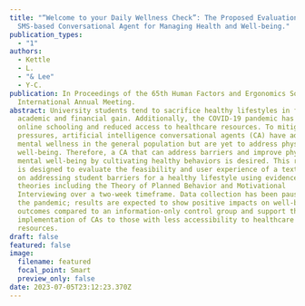```yaml
---
title: "“Welcome to your Daily Wellness Check”: The Proposed Evaluation of a
  SMS-based Conversational Agent for Managing Health and Well-being."
publication_types:
  - "1"
authors:
  - Kettle
  - L.
  - "& Lee"
  - Y-C.
publication: In Proceedings of the 65th Human Factors and Ergonomics Society
  International Annual Meeting.
abstract: University students tend to sacrifice healthy lifestyles in favor of
  academic and financial gain. Additionally, the COVID-19 pandemic has led to
  online schooling and reduced access to healthcare resources. To mitigate these
  pressures, artificial intelligence conversational agents (CA) have addressed
  mental wellness in the general population but are yet to address physical
  well-being. Therefore, a CA that can address barriers and improve physical and
  mental well-being by cultivating healthy behaviors is desired. This research
  is designed to evaluate the feasibility and user experience of a text-based CA
  on addressing student barriers for a healthy lifestyle using evidence-based
  theories including the Theory of Planned Behavior and Motivational
  Interviewing over a two-week timeframe. Data collection has been paused due to
  the pandemic; results are expected to show positive impacts on well-being
  outcomes compared to an information-only control group and support the
  implementation of CAs to those with less accessibility to healthcare
  resources.
draft: false
featured: false
image:
  filename: featured
  focal_point: Smart
  preview_only: false
date: 2023-07-05T23:12:23.370Z
---
```

